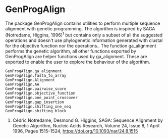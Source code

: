 # GenProgAlign
The package GenProgAlign contains utilities to perform multiple sequence alignment 
with genetic programming. The algorithm is inspired by SAGA (Notredame, Higgins, 1996)$^1$ 
but contains only a subset of all the suggested operations and doesn't use phylogenetic information
generated with clustal for the objective function nor the operations.. The function ga\_alignment performs the genetic algorithm, all other functions exported
by GenProgAlign are helper functions used by ga\_alignment. These are exported to enable the user to 
explore the behaviour of the algorithm.


```@docs
GenProgAlign.ga_alignment
GenProgAlign.fasta_to_array
GenProgAlign.Alignment
GenProgAlign.AA
GenProgAlign.pairwise_score
GenProgAlign.objective_function
GenProgAlign.one_point_crossover
GenProgAlign.gap_insertion
GenProgAlign.shifting_one_seq
GenProgAlign.shifting_block
```
1. Cédric Notredame, Desmond G. Higgins, SAGA: Sequence Alignment by Genetic Algorithm, Nucleic Acids Research, Volume 24, Issue 8, 1 April 1996, Pages 1515–1524, https://doi.org/10.1093/nar/24.8.1515
